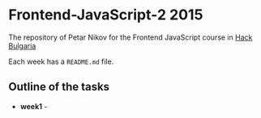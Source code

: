 Frontend-JavaScript-2 2015
=====================

The repository of Petar Nikov for the Frontend JavaScript course in [Hack Bulgaria](https://hackbulgaria.com)

Each week has a `README.md` file.

## Outline of the tasks

* __week1__ -
